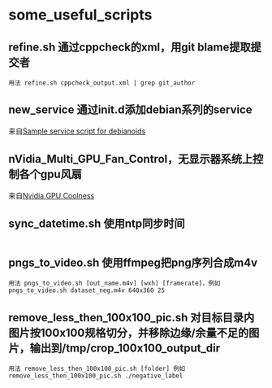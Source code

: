 # some_useful_scripts

## refine.sh 通过cppcheck的xml，用git blame提取提交者
```
用法 refine.sh cppcheck_output.xml | grep git_author
```
## new_service 通过init.d添加debian系列的service
来自[Sample service script for debianoids](https://gist.github.com/naholyr/4275302)

## nVidia_Multi_GPU_Fan_Control，无显示器系统上控制各个gpu风扇
来自[Nvidia GPU Coolness](https://sites.google.com/site/akohlmey/random-hacks/nvidia-gpu-coolness)

## sync_datetime.sh 使用ntp同步时间
```
```
## pngs_to_video.sh 使用ffmpeg把png序列合成m4v
```
用法 pngs_to_video.sh [out_name.m4v] [wxh] [framerate]，例如pngs_to_video.sh dataset_neg.m4v 640x360 25
```
## remove_less_then_100x100_pic.sh 对目标目录内图片按100x100规格切分，并移除边缘/余量不足的图片，输出到/tmp/crop_100x100_output_dir
```
用法 remove_less_then_100x100_pic.sh [folder] 例如 remove_less_then_100x100_pic.sh ./negative_label
```
